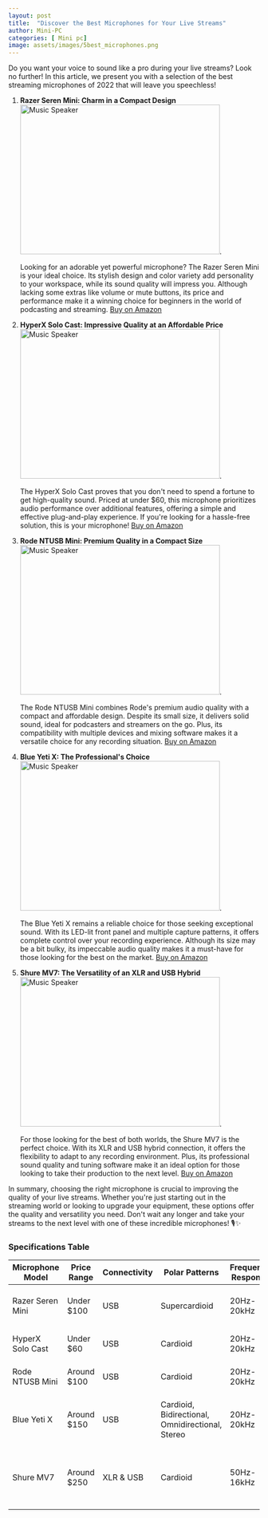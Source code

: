 ```yaml
---
layout: post
title:  "Discover the Best Microphones for Your Live Streams"
author: Mini-PC
categories: [ Mini pc]
image: assets/images/5best_microphones.png
---
```


Do you want your voice to sound like a pro during your live streams? Look no further! In this article, we present you with a selection of the best streaming microphones of 2022 that will leave you speechless!

1. **Razer Seren Mini: Charm in a Compact Design**
<img src="https://m.media-amazon.com/images/I/61YZnYlPi+L._AC_SL1500_.jpg" alt="Music Speaker" width="400" height="300">. 

   Looking for an adorable yet powerful microphone? The Razer Seren Mini is your ideal choice. Its stylish design and color variety add personality to your workspace, while its sound quality will impress you. Although lacking some extras like volume or mute buttons, its price and performance make it a winning choice for beginners in the world of podcasting and streaming. [Buy on Amazon](https://amzn.to/3ILkl7U)

2. **HyperX Solo Cast: Impressive Quality at an Affordable Price**
<img src="https://m.media-amazon.com/images/I/616Iboh1sJL._AC_SL1500_.jpg" alt="Music Speaker" width="400" height="300">. 

   The HyperX Solo Cast proves that you don't need to spend a fortune to get high-quality sound. Priced at under $60, this microphone prioritizes audio performance over additional features, offering a simple and effective plug-and-play experience. If you're looking for a hassle-free solution, this is your microphone! [Buy on Amazon](https://amzn.to/495zfRd)

3. **Rode NTUSB Mini: Premium Quality in a Compact Size**
<img src="https://m.media-amazon.com/images/I/51mi31NUkvL._AC_SL1080_.jpg" alt="Music Speaker" width="400" height="300">. 

   The Rode NTUSB Mini combines Rode's premium audio quality with a compact and affordable design. Despite its small size, it delivers solid sound, ideal for podcasters and streamers on the go. Plus, its compatibility with multiple devices and mixing software makes it a versatile choice for any recording situation. [Buy on Amazon](https://amzn.to/49XVDxc)

4. **Blue Yeti X: The Professional's Choice**
<img src="https://m.media-amazon.com/images/I/61yw+MkDwpL._AC_SL1500_.jpg" alt="Music Speaker" width="400" height="300">. 

   The Blue Yeti X remains a reliable choice for those seeking exceptional sound. With its LED-lit front panel and multiple capture patterns, it offers complete control over your recording experience. Although its size may be a bit bulky, its impeccable audio quality makes it a must-have for those looking for the best on the market. [Buy on Amazon](https://amzn.to/4aGShyP)

5. **Shure MV7: The Versatility of an XLR and USB Hybrid**
<img src="https://m.media-amazon.com/images/I/81ZHXEuhgIL._AC_SL1500_.jpg" alt="Music Speaker" width="400" height="300">. 

   For those looking for the best of both worlds, the Shure MV7 is the perfect choice. With its XLR and USB hybrid connection, it offers the flexibility to adapt to any recording environment. Plus, its professional sound quality and tuning software make it an ideal option for those looking to take their production to the next level. [Buy on Amazon](https://amzn.to/4cuyFj5)

In summary, choosing the right microphone is crucial to improving the quality of your live streams. Whether you're just starting out in the streaming world or looking to upgrade your equipment, these options offer the quality and versatility you need. Don't wait any longer and take your streams to the next level with one of these incredible microphones! 🎙️✨

### Specifications Table

| Microphone Model | Price Range | Connectivity | Polar Patterns | Frequency Response | Additional Features |
|------------------|-------------|--------------|----------------|-------------------|---------------------|
| Razer Seren Mini | Under $100  | USB          | Supercardioid  | 20Hz-20kHz        | Compact design, multiple color options |
| HyperX Solo Cast | Under $60   | USB          | Cardioid       | 20Hz-20kHz        | Plug-and-play, budget-friendly |
| Rode NTUSB Mini  | Around $100 | USB          | Cardioid       | 20Hz-20kHz        | Built-in pop filter, compact size |
| Blue Yeti X      | Around $150 | USB          | Cardioid, Bidirectional, Omnidirectional, Stereo | 20Hz-20kHz | LED-lit front panel, multiple capture patterns |
| Shure MV7        | Around $250 | XLR & USB    | Cardioid       | 50Hz-16kHz        | Hybrid connectivity, SurePlus software for audio customization |




